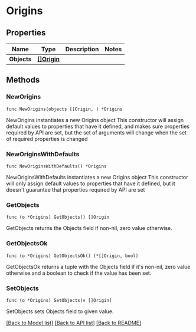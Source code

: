 # Origins

## Properties

Name | Type | Description | Notes
------------ | ------------- | ------------- | -------------
**Objects** | [**[]Origin**](Origin.md) |  | 

## Methods

### NewOrigins

`func NewOrigins(objects []Origin, ) *Origins`

NewOrigins instantiates a new Origins object
This constructor will assign default values to properties that have it defined,
and makes sure properties required by API are set, but the set of arguments
will change when the set of required properties is changed

### NewOriginsWithDefaults

`func NewOriginsWithDefaults() *Origins`

NewOriginsWithDefaults instantiates a new Origins object
This constructor will only assign default values to properties that have it defined,
but it doesn't guarantee that properties required by API are set

### GetObjects

`func (o *Origins) GetObjects() []Origin`

GetObjects returns the Objects field if non-nil, zero value otherwise.

### GetObjectsOk

`func (o *Origins) GetObjectsOk() (*[]Origin, bool)`

GetObjectsOk returns a tuple with the Objects field if it's non-nil, zero value otherwise
and a boolean to check if the value has been set.

### SetObjects

`func (o *Origins) SetObjects(v []Origin)`

SetObjects sets Objects field to given value.



[[Back to Model list]](../README.md#documentation-for-models) [[Back to API list]](../README.md#documentation-for-api-endpoints) [[Back to README]](../README.md)


